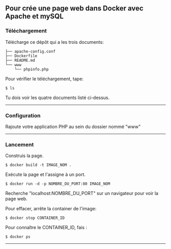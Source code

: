 ## Pour crée une page web dans Docker avec Apache et mySQL
### Téléchargement

Télécharge ce dépôt qui a les trois documents:
```
├── apache-config.conf
├── Dockerfile
├── README.md
└── www
    └── phpinfo.php
```

Pour vérifier le téléchargement, tape:
```
$ ls
```

Tu dois voir les quatre documents listé ci-dessus.

---
### Configuration

Rajoute votre application PHP au sein du dossier nommé "www"

---
### Lancement

Construis la page.
```
$ docker build -t IMAGE_NOM .
```

Exécute la page et l'assigne à un port.
```
$ docker run -d -p NOMBRE_DU_PORT:80 IMAGE_NOM
```

Recherche "localhost:NOMBRE\_DU\_PORT" sur un navigateur pour voir la page web.

Pour effacer, arrête la container de l'image:
``` 
$ docker stop CONTAINER_ID
```

Pour connaître le CONTAINER_ID, fais : 
```
$ docker ps
```
---
